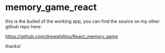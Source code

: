 # memory_game_react

this is the builed of the working app, you can find the source on my other github repo here:

https://github.com/drewphillips/React_memory_game

thanks!